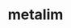 ---
title: metalim
github: https://github.com/metalim
mode: light
transition: 3s
archetype:
- Innovative
---